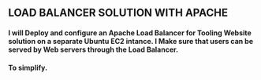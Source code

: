 ## LOAD BALANCER SOLUTION WITH APACHE
#### I will Deploy and configure an Apache Load Balancer for Tooling Website solution on a separate Ubuntu EC2 intance. I Make sure that users can be served by Web servers through the Load Balancer. 
#### To simplify. 
